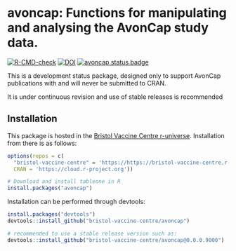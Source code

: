 # avoncap: Functions for manipulating and analysing the AvonCap study data.


<!-- badges: start -->

[![R-CMD-check](https://github.com/bristol-vaccine-centre/avoncap/actions/workflows/R-CMD-check.yaml/badge.svg)](https://github.com/bristol-vaccine-centre/tableone/actions/workflows/R-CMD-check.yaml)
[![DOI](https://zenodo.org/badge/538909567.svg)](https://zenodo.org/badge/latestdoi/538909567)
[![avoncap status
badge](https://bristol-vaccine-centre.r-universe.dev/badges/avoncap)](https://bristol-vaccine-centre.r-universe.dev)
<!-- badges: end -->

This is a development status package, designed only to support AvonCap publications with and will never be submitted to CRAN.

It is under continuous revision and use of stable releases is recommended

## Installation

This package is hosted
in the [Bristol Vaccine Centre
r-universe](https://https://bristol-vaccine-centre.r-universe.dev/).
Installation from there is as follows:

``` r
options(repos = c(
  "bristol-vaccine-centre" = 'https://https://bristol-vaccine-centre.r-universe.dev/',
  CRAN = 'https://cloud.r-project.org'))

# Download and install tableone in R
install.packages("avoncap")
```

Installation can be performed through devtools:

```R
install.packages("devtools")
devtools::install_github("bristol-vaccine-centre/avoncap")

# recommended to use a stable release version such as:
devtools::install_github("bristol-vaccine-centre/avoncap@0.0.0.9000")
```
